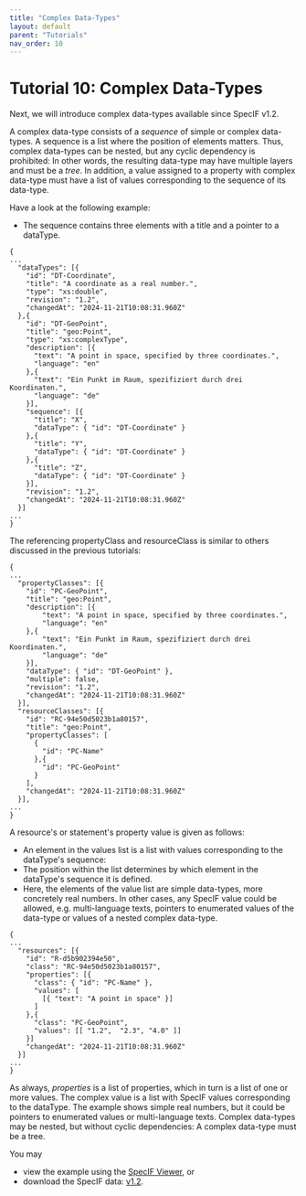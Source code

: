 ```yaml
---
title: "Complex Data-Types"
layout: default
parent: "Tutorials"
nav_order: 10
---
```


# Tutorial 10: Complex Data-Types

Next, we will introduce complex data-types available since SpecIF v1.2.

A complex data-type consists of a _sequence_ of simple or complex data-types. A sequence is a list where the position of elements matters.
Thus, complex data-types can be nested, but any cyclic dependency is prohibited: In other words, the resulting data-type may have multiple layers and must be a _tree_.
In addition, a value assigned to a property with complex data-type must have a list of values corresponding to the sequence of its data-type.

Have a look at the following example:
- The sequence contains three elements with a title and a pointer to a dataType.

```
{
...
  "dataTypes": [{
    "id": "DT-Coordinate",
    "title": "A coordinate as a real number.",
    "type": "xs:double",
    "revision": "1.2",
    "changedAt": "2024-11-21T10:08:31.960Z"
  },{
    "id": "DT-GeoPoint",
    "title": "geo:Point",
    "type": "xs:complexType",
    "description": [{
      "text": "A point in space, specified by three coordinates.",
      "language": "en"
    },{
      "text": "Ein Punkt im Raum, spezifiziert durch drei Koordinaten.",
      "language": "de"
    }],
    "sequence": [{
      "title": "X",
      "dataType": { "id": "DT-Coordinate" }
    },{
      "title": "Y",
      "dataType": { "id": "DT-Coordinate" }
    },{
      "title": "Z",
      "dataType": { "id": "DT-Coordinate" }
    }],
    "revision": "1.2",
    "changedAt": "2024-11-21T10:08:31.960Z"
  }]
...
}
```

The referencing propertyClass and resourceClass is similar to others discussed in the previous tutorials:
```
{
...
  "propertyClasses": [{
    "id": "PC-GeoPoint",
    "title": "geo:Point",
    "description": [{
        "text": "A point in space, specified by three coordinates.",
        "language": "en"
    },{
        "text": "Ein Punkt im Raum, spezifiziert durch drei Koordinaten.",
        "language": "de"
    }],
    "dataType": { "id": "DT-GeoPoint" },
    "multiple": false,
    "revision": "1.2",
    "changedAt": "2024-11-21T10:08:31.960Z"
  }],
  "resourceClasses": [{
    "id": "RC-94e50d5023b1a80157",
    "title": "geo:Point",
    "propertyClasses": [
      {
        "id": "PC-Name"
      },{
        "id": "PC-GeoPoint"
      }
    ],
    "changedAt": "2024-11-21T10:08:31.960Z"
  }],
...  
}
```

A resource's or statement's property value is given as follows:
- An element in the values list is a list with values corresponding to the dataType's sequence:
- The position within the list determines by which element in the dataType's sequence it is defined.
- Here, the elements of the value list are simple data-types, more concretely real numbers. 
In other cases, any SpecIF value could be allowed, e.g. multi-language texts, pointers to enumerated values of the data-type or values of a nested complex data-type. 

```
{
...
  "resources": [{
    "id": "R-d5b902394e50",
    "class": "RC-94e50d5023b1a80157",
    "properties": [{
      "class": { "id": "PC-Name" },
      "values": [
        [{ "text": "A point in space" }]
      ]
    },{
      "class": "PC-GeoPoint",
      "values": [[ "1.2",  "2.3", "4.0" ]]
    }]
    "changedAt": "2024-11-21T10:08:31.960Z"
  }]
...
}
```

As always, _properties_ is a list of properties, which in turn is a list of one or more values.
The complex value is a list with SpecIF values corresponding to the dataType. 
The example shows simple real numbers, but it could be pointers to enumerated values or multi-language texts.
Complex data-types may be nested, but without cyclic dependencies: A complex data-type must be a tree.

You may 
- view the example using the <a href="https://specif.de/apps/view.html#import=https://specif.de/examples/v1.1/01_Hello-World.specif" target="_blank">SpecIF Viewer</a>, or 
- download the SpecIF data: <a href="https://specif.de/examples/v1.2/10_Complex-DataType.specif">v1.2</a>.
